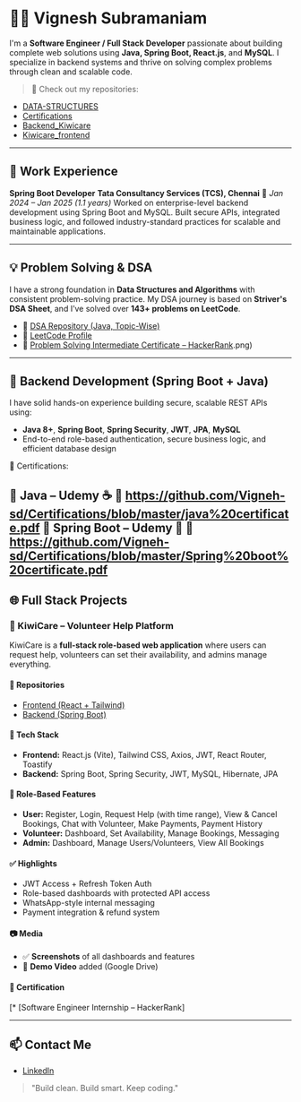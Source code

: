 # 👨‍💻 Vignesh Subramaniam

I'm a **Software Engineer / Full Stack Developer** passionate about building complete web solutions using **Java, Spring Boot, React.js**, and **MySQL**. I specialize in backend systems and thrive on solving complex problems through clean and scalable code.

> 📁 Check out my repositories:

* [DATA-STRUCTURES](https://github.com/Vigneh-sd/DATA-STRUCTURES)
* [Certifications](https://github.com/Vigneh-sd/Certifications)
* [Backend\_Kiwicare](https://github.com/Vigneh-sd/Backend_Kiwicare)
* [Kiwicare\_frontend](https://github.com/Vigneh-sd/Kiwicare_frontend)

---

## 💼 Work Experience

**Spring Boot Developer**
**Tata Consultancy Services (TCS), Chennai**
📅 *Jan 2024 – Jan 2025 (1.1 years)*
Worked on enterprise-level backend development using Spring Boot and MySQL. Built secure APIs, integrated business logic, and followed industry-standard practices for scalable and maintainable applications.

---

## 💡 Problem Solving & DSA

I have a strong foundation in **Data Structures and Algorithms** with consistent problem-solving practice. My DSA journey is based on **Striver's DSA Sheet**, and I’ve solved over **143+ problems on LeetCode**.

* 📘 [DSA Repository (Java, Topic-Wise)](https://github.com/Vigneh-sd/DATA-STRUCTURES)
* 🧠 [LeetCode Profile](https://leetcode.com/Vignesh_0703/)
* 🏅 [Problem Solving Intermediate Certificate – HackerRank](https://github.com/Vigneh-sd/Certifications/blob/master/Problem_Solving_%28Intermediate%29.png).png)

---

## 🔧 Backend Development (Spring Boot + Java)

I have solid hands-on experience building secure, scalable REST APIs using:

* **Java 8+**, **Spring Boot**, **Spring Security**, **JWT**, **JPA**, **MySQL**
* End-to-end role-based authentication, secure business logic, and efficient database design

🧾 Certifications:

🔗 Java – Udemy
☕ 📎 https://github.com/Vigneh-sd/Certifications/blob/master/java%20certificate.pdf
🔗 Spring Boot – Udemy
📄 📎 https://github.com/Vigneh-sd/Certifications/blob/master/Spring%20boot%20certificate.pdf
---

## 🌐 Full Stack Projects

### 🥝 KiwiCare – Volunteer Help Platform

KiwiCare is a **full-stack role-based web application** where users can request help, volunteers can set their availability, and admins manage everything.

#### 🔗 Repositories

* [Frontend (React + Tailwind)](https://github.com/Vigneh-sd/Kiwicare_frontend)
* [Backend (Spring Boot)](https://github.com/Vigneh-sd/Backend_Kiwicare)

#### 🔐 Tech Stack

* **Frontend:** React.js (Vite), Tailwind CSS, Axios, JWT, React Router, Toastify
* **Backend:** Spring Boot, Spring Security, JWT, MySQL, Hibernate, JPA

#### 🧩 Role-Based Features

* **User:** Register, Login, Request Help (with time range), View & Cancel Bookings, Chat with Volunteer, Make Payments, Payment History
* **Volunteer:** Dashboard, Set Availability, Manage Bookings, Messaging
* **Admin:** Dashboard, Manage Users/Volunteers, View All Bookings

#### ✅ Highlights

* JWT Access + Refresh Token Auth
* Role-based dashboards with protected API access
* WhatsApp-style internal messaging
* Payment integration & refund system

#### 📷 Media

* ✅ **Screenshots** of all dashboards and features
* 🎥 **Demo Video** added (Google Drive)

#### 🧾 Certification

[* [Software Engineer Internship – HackerRank]

---

## 📫 Contact Me

* [LinkedIn](https://www.linkedin.com/in/vigneshsubramaniam07/)

> "Build clean. Build smart. Keep coding."
